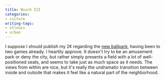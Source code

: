 ```yaml
---
title: Busch III
categories:
- culture
writing-tags:
- stlouis
- urban
---
```


I suppose I should publish my 2¢ regarding the [new ballpark][1], having been to two games already.  I heartily approve.  It doesn't try to be an amusement park or deny the city, but rather simply presents a field with a lot of well-positioned seats, and seems to take just as much space as it needs.  The views from within are nice, but it's really the undramatic transition between inside and outside that makes it feel like a natural part of the neighborhood.

   [1]: http://stlouis.cardinals.mlb.com/NASApp/mlb/stl/ballpark/
